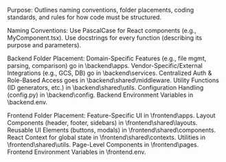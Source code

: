 Purpose: Outlines naming conventions, folder placements, coding standards, and rules for how code must be structured.

Naming Conventions:
    Use PascalCase for React components (e.g., MyComponent.tsx).
    Use docstrings for every function (describing its purpose and parameters).

Backend Folder Placement:
    Domain-Specific Features (e.g., file mgmt, parsing, comparison) go in \backend\apps.
    Vendor-Specific/External Integrations (e.g., GCS, DB) go in \backend\services.
    Centralized Auth & Role-Based Access goes in \backend\shared\middleware.
    Utility Functions (ID generators, etc.) in \backend\shared\utils.
    Configuration Handling (config.py) in \backend\config.
    Backend Environment Variables in \backend\.env.

Frontend Folder Placement:
    Feature-Specific UI in \frontend\apps.
    Layout Components (header, footer, sidebars) in \frontend\shared\layouts.
    Reusable UI Elements (buttons, modals) in \frontend\shared\components.
    React Context for global state in \frontend\shared\contexts.
    Utilities in \frontend\shared\utils.
    Page-Level Components in \frontend\pages.
    Frontend Environment Variables in \frontend\.env.